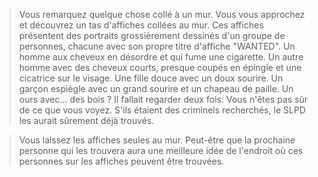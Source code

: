 > Vous remarquez quelque chose collé à un mur. Vous vous approchez et découvrez un tas d'affiches collées au mur. Ces affiches présentent des portraits grossièrement dessinés d'un groupe de personnes, chacune avec son propre titre d'affiche "WANTED". Un homme aux cheveux en désordre et qui fume une cigarette. Un autre homme avec des cheveux courts, presque coupés en épingle et une cicatrice sur le visage. Une fille douce avec un doux sourire. Un garçon espiègle avec un grand sourire et un chapeau de paille. Un ours avec... des bois ? Il fallait regarder deux fois. Vous n'êtes pas sûr de ce que vous voyez. S'ils étaient des criminels recherchés, le SLPD les aurait sûrement déjà trouvés.
  
> Vous laissez les affiches seules au mur. Peut-être que la prochaine personne qui les trouvera aura une meilleure idée de l'endroit où ces personnes sur les affiches peuvent être trouvées.
